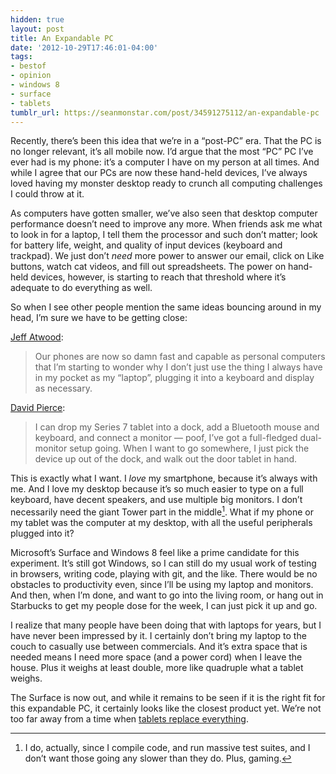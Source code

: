 ```yaml
---
hidden: true
layout: post
title: An Expandable PC
date: '2012-10-29T17:46:01-04:00'
tags:
- bestof
- opinion
- windows 8
- surface
- tablets
tumblr_url: https://seanmonstar.com/post/34591275112/an-expandable-pc
---
```

Recently, there’s been this idea that we’re in a “post-PC” era. That the PC is no longer relevant, it’s all mobile now. I’d argue that the most “PC” PC I’ve ever had is my phone: it’s a computer I have on my person at all times. And while I agree that our PCs are now these hand-held devices, I’ve always loved having my monster desktop ready to crunch all computing challenges I could throw at it.

As computers have gotten smaller, we’ve also seen that desktop computer performance doesn’t need to improve any more. When friends ask me what to look in for a laptop, I tell them the processor and such don’t matter; look for battery life, weight, and quality of input devices (keyboard and trackpad). We just don’t _need_ more power to answer our email, click on Like buttons, watch cat videos, and fill out spreadsheets. The power on hand-held devices, however, is starting to reach that threshold where it’s adequate to do everything as well.

So when I see other people mention the same ideas bouncing around in my head, I’m sure we have to be getting close:

[Jeff Atwood](http://www.codinghorror.com/blog/2012/10/the-pc-is-over.html):

> Our phones are now so damn fast and capable as personal computers that I’m starting to wonder why I don’t just use the thing I always have in my pocket as my “laptop”, plugging it into a keyboard and display as necessary.

[David Pierce](http://www.theverge.com/2012/8/16/3246185/this-is-my-next-windows-8):

> I can drop my Series 7 tablet into a dock, add a Bluetooth mouse and keyboard, and connect a monitor — poof, I’ve got a full-fledged dual-monitor setup going. When I want to go somewhere, I just pick the device up out of the dock, and walk out the door tablet in hand.

This is exactly what I want. I _love_ my smartphone, because it’s always with me. And I love my desktop because it’s so much easier to type on a full keyboard, have decent speakers, and use multiple big monitors. I don’t necessarily need the giant Tower part in the middle[^1]. What if my phone or my tablet was the computer at my desktop, with all the useful peripherals plugged into it?

Microsoft’s Surface and Windows 8 feel like a prime candidate for this experiment. It’s still got Windows, so I can still do my usual work of testing in browsers, writing code, playing with git, and the like. There would be no obstacles to productivity even, since I’ll be using my laptop and monitors. And then, when I’m done, and want to go into the living room, or hang out in Starbucks to get my people dose for the week, I can just pick it up and go.

I realize that many people have been doing that with laptops for years, but I have never been impressed by it. I certainly don’t bring my laptop to the couch to casually use between commercials. And it’s extra space that is needed means I need more space (and a power cord) when I leave the house. Plus it weighs at least double, more like quadruple what a tablet weighs.

The Surface is now out, and while it remains to be seen if it is the right fit for this expandable PC, it certainly looks like the closest product yet. We’re not too far away from a time when [tablets replace everything](http://seanmonstar.com/blog/tablets-will-replace-everything/).



[^1]: I do, actually, since I compile code, and run massive test suites, and I don’t want those going any slower than they do. Plus, gaming.

